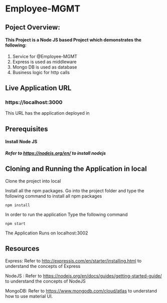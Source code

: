 # Employee-MGMT

## Poject Overview:
#### This Project is a Node JS based Project which demonstrates the following:

1. Service for @Employee-MGMT
2. Express is used as middleware
3. Mongo DB is used as database
4. Business logic for http calls 



## Live Application URL
### https://localhost:3000
This URL has the application deployed in

## Prerequisites
#### Install Node JS
##### Refer to https://nodejs.org/en/ to install nodejs



## Cloning and Running the Application in local
Clone the project into local

Install all the npm packages. Go into the project folder and type the following command to install all npm packages

```
npm install
```

In order to run the application Type the following command

```
npm start
```

The Application Runs on localhost:3002

## Resources

Express: Refer to http://expressjs.com/en/starter/installing.html to understand the concepts of Express

NodeJS : Refer to https://nodejs.org/en/docs/guides/getting-started-guide/ to understand the concepts of NodeJS

MongoDB: Refer to https://www.mongodb.com/cloud/atlas to understand how to use material UI.
